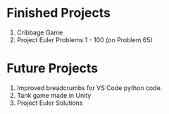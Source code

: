 # Finished Projects
1. Cribbage Game
2. Project Euler Problems 1 - 100 (on Problem 65)

# Future Projects
1. Improved breadcrumbs for VS Code python code.
2. Tank game made in Unity
3. Project Euler Solutions
